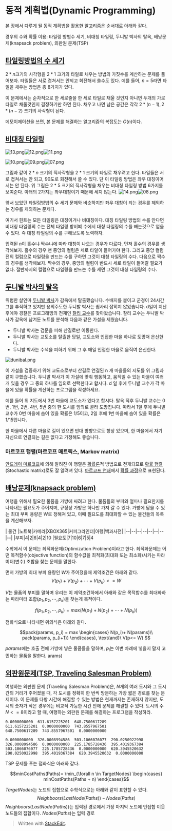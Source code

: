 #  동적 계획법(Dynamic Programming)

본 장에서 다루게 될 동적 계획법을 활용한 알고리즘은 순서대로 아래와 같다.

경우의 수와 확률 이용: 타일링 방법수 세기, 비대칭 타일링, 두니발 박사의 탈옥, 배낭문제(knapsack problem), 외판원 문제(TSP)


## [타일링방법의 수 세기](https://algospot.com/judge/problem/read/TILING2)

$2*n$크기의 사각형을 $2*1$ 크기의 타일로 채우는 방법의 가짓수를 계산하는 문제를 풀어보자. 타일들은 서로 겹쳐서는 안되고 회전해서 쓸수도 있다. 예를 들어, $n=5$라면 타일을 채우는 방법은 총 8가지가 있다. 

이 문제에서는 순차적으로 한 세로줄을 한 세로 타일로 채울 것인지 아니면 두개의 가로 타일로 채울것인지 결정하기만 하면 된다. 채우고 나면 남은 공간은 각각 $2*(n-1), 2*(n-2)$ 크기의 사각형이 된다. 

메모이제이션을 쓰면, 본 문제를 해결하는 알고리즘의 복잡도는 $O(n)$이다.

## [비대칭 타일링](https://algospot.com/judge/problem/read/ASYMTILING)

![13.png](http://algospot.com/media/judge-attachments/99b44b86e82ea246a21867a6970aedfb/13.png)![12.png](http://algospot.com/media/judge-attachments/eabd9fdeb757541289354b1dde1357f0/12.png)![11.png](http://algospot.com/media/judge-attachments/56f26d8f5217e108489083aa594fca16/11.png)

![10.png](http://algospot.com/media/judge-attachments/b60ba1f71aaa61dde733d5088c75b82b/10.png)![09.png](http://algospot.com/media/judge-attachments/03beebe7a6a34a588d0742a71e6d63e4/09.png)![07.png](http://algospot.com/media/judge-attachments/71701ba4f30e767b1894c86b216a5daa/07.png)

그림과 같이 $2 * n$ 크기의 직사각형을 2 * 1 크기의 타일로 채우려고  한다. 타일들은 서로 겹쳐서는 안 되고, 90도로 회전해서 쓸 수 있다. 단 이 타일링 방법은 좌우 대칭이어서는 안 된다. 위 그림은 2 * 5 크기의 직사각형을 채우는 비대칭 타일링 방법 6가지를 보여준다. 아래의  2가지는 좌우대칭이기 때문에 세지 않는다.
![14.png](http://algospot.com/media/judge-attachments/25c64a7a37ecfc8c5b2691d24c237510/14.png)![08.png](http://algospot.com/media/judge-attachments/c9dec0372bcc0b198a30305af57364fa/08.png)

앞서 보았던 타일링방법의 수 세기 문제와 비슷하지만 좌우 대칭이 되는 경우를 제외하는 경우를 제외하는 문제다. 

여기서 힌트는 모든 타일링은 대칭이거나 비대칭이다. 대칭 타일링 방법의 수를 안다면 비대칭 타일링의 수는 전체 타일링 방버븨 수에서 대칭 타일링의 수를 빼는것으로 얻을 수 있다. 즉 대칭 타일링의 수를 구해보도록 노력하자. 

입력된 $n$이 홀수냐 짝수냐에 따라 대칭이 나오는 경우가 다르다. 
먼저 홀수의 경우를 생각해보자. 홀수의 경우 맨 중앙의 컬럼은 세로 타일이 들어가야 한다. 그리고 중앙 컬럼 전의 컬럼으로 타일링을 만드는 수를 구하면 그것이 대칭 타일링의 수다. 
다음으로 짝수의 경우를 생각해보자. 짝수의 경우, 중앙의 컬럼이 반드시 세로 타일이 들어갈 필요가 없다. 절반까지의 컬럼으로 타일링을 만드는 수를 세면 그것이 대칭 타일링의 수다. 

## [두니발 박사의 탈옥](https://algospot.com/judge/problem/read/NUMB3RS)

위험한 살인마  [두니발 박사](http://ko.wikipedia.org/wiki/%ED%95%9C%EB%8B%88%EB%B0%9C_%EB%A0%89%ED%84%B0)가 감옥에서 탈출했습니다. 수배지를 붙이고 군경이 24시간 그를 추적하고 있지만 용의주도한 두니발 박사는 쉽사리 잡히지 않았습니다. d일이 지난 후에야 경찰은 프로그래밍의 천재인  [찰리 교수](http://ko.wikipedia.org/wiki/%EB%84%98%EB%B2%84%EC%8A%A4_(%EB%93%9C%EB%9D%BC%EB%A7%88))를 찾아왔습니다. 찰리 교수는 두니발 박사가 감옥에 남겨둔 노트를 분석해 다음과 같은 가설을 세웠습니다.

-   두니발 박사는 검문을 피해 산길로만 이동한다.
-   두니발 박사는 교도소를 탈출한 당일, 교도소와 인접한 마을 하나로 도망쳐 은신한다.
-   두니발 박사는 수색을 피하기 위해 그 후 매일 인접한 마을로 움직여 은신한다.

![dunibal.png](http://algospot.com/media/judge-attachments/298903b8a37b6938ae6915ce1cab80fd/dunibal.png)

이 가설을 검증하기 위해 교도소로부터 산길로 연결된 n 개 마을들의 지도를 위 그림과 같이 구했습니다. 두니발 박사가 이 가설에 맞춰 행동하고, 움직일 수 있는 마을이 여러 개 있을 경우 그 중의 하나를 임의로 선택한다고 합시다. d 일 후에 두니발 교수가 각 마을에 있을 확률을 계산하는 프로그램을 작성하세요.

예를 들어 위 지도에서 3번 마을에 교도소가 있다고 합시다. 탈옥 직후 두니발 교수는 0번, 1번, 2번, 4번, 5번 중의 한 도시를 임의로 골라 도망칩니다. 따라서 1일 후에 두니발 교수가 0번 마을에 숨어 있을 확률은 1/5이고, 2일 후에 1번 마을에 숨어 있을 확률은 1/15입니다.

한 마을에서 다른 마을로 길이 있으면 반대 방향으로도 항상 있으며, 한 마을에서 자기 자신으로 연결되는 길은 없다고 가정해도 좋습니다.

### 마르코프 행렬(마르코프 매트릭스, Markov matrix)

[안드레이 마르코프](https://ko.wikipedia.org/wiki/%EC%95%88%EB%93%9C%EB%A0%88%EC%9D%B4_%EB%A7%88%EB%A5%B4%EC%BD%94%ED%94%84 "안드레이 마르코프")에 의해 알려진 이 행렬은  [확률론](https://ko.wikipedia.org/wiki/%ED%99%95%EB%A5%A0%EB%A1%A0 "확률론")적 방법으로 전개되므로  [확률 행렬](https://ko.wikipedia.org/w/index.php?title=%ED%99%95%EB%A5%A0_%ED%96%89%EB%A0%AC&action=edit&redlink=1 "확률 행렬 (없는 문서)")(Stochastic matrix)로도 잘 알려져 있다.  [마르코프 연쇄](https://ko.wikipedia.org/wiki/%EB%A7%88%EB%A5%B4%EC%BD%94%ED%94%84_%EC%97%B0%EC%87%84 "마르코프 연쇄")에서  [확률 과정](https://ko.wikipedia.org/wiki/%ED%99%95%EB%A5%A0_%EA%B3%BC%EC%A0%95 "확률 과정")으로 표현된다.


## [배낭문제(knapsack problem)](https://algospot.com/judge/problem/read/PACKING)

여행을 위해서 필요한 물품을 가방에 싸려고 한다. 물품들의 부피와 얼마나 필요한지를 나타내는 필요도가 주어지며, 규정상 가방은 하나만 가져 갈 수 있다. 가방에 담을 수 있는 최대 부피 용량은 W로 정해져 있고, 이때 필요도를 최대화할 수 있는 물건들의 목록을 계산해보자. 

| 물건 |노트북|카메라|XBOX365|커피그라인더|아령|백과사전|
|--|--|--|--|--|--|--|--|
|부피|4|2|6|4|2|10
|필요도|7|10|6|7|5|4

수학에서 이 문제는 최적화문제(Optimization Problem)이라고 한다. 최적화문제는 어떤 목적함수(objective function)의 함수값을 최적화(최대화 또는 최소화)시키는 파라미터(변수) 조합을 찾는 문제를 말한다. 

먼저 가방의 최대 부피 용량인 $W$가 주어졌을때 제약조건은 아래와 같다.
$$V(p_1)+V(p_2)+\cdots + V(p_k) <= W$$

$V$는 물품의 부피를 말하며 우리는 이 제약조건하에서 아래와 같은 목적함수를 최대화하는 파라미터 조합($p_1, p_2, \cdots, p_k$)을 찾는게 목적이다.

$$f(p_1, p_2, \cdots, p_k) = max(N(p_1)+N(p_2)+\cdots + N(p_k))$$

점화식으로 나타내면 위의식은 아래와 같다. 

$$pack(params, p_i) = max 
\begin{cases}  N(p_i)+ N(params)\\
pack(params, p_{i+1}) \end{cases}, \text{and}\  V(p<= W) $$

$params$에는 호출 전에 가방에 넣은 물품들을 말하며, $p_i$는 이번 차례에 넣을지 말지 고민하는 물품을 말한다. arams) 


## [외판원문제(TSP, Traveling Salesman Problem)](https://algospot.com/judge/problem/read/TSP1)

여행하는 외판원 문제 (Traveling Salesman Problem)은, $N$개의 여러 도시와 그 도시 간의 거리가 주어졌을 때, 각 도시를 정확히 한 번씩 방문하는 가장 짧은 경로를 찾는 문제이다. 이 문제를 다항 시간에 해결할 수 있는 방법은 현재까지는 존재하지 않지만, 도시의 숫자가 작은 경우에는 비교적 가능한 시간 안에 문제를 해결할 수 있다.
도시의 수 $N <= 8$이라고 할 때, 여행하는 외판원 문제를 해결하는 프로그램을 작성하라.

```
0.0000000000  611.6157225201  648.7500617289
611.6157225201  0.0000000000  743.8557967501
648.7500617289  743.8557967501  0.0000000000

0.0000000000  326.0008994586  503.1066076077  290.0250922998
326.0008994586  0.0000000000  225.1785728436  395.4019367384
503.1066076077  225.1785728436  0.0000000000  620.3945520632
290.0250922998  395.4019367384  620.3945520632  0.0000000000
```

TSP 문제를 푸는 점화식은 아래와 같다. 

$$minCostPaths(Paths)= \min_{\forall n \in TargetNodes}  \begin{cases}  minCostPaths(Paths + n) 
 \end{cases}$$

$TargetNodes$는 노드의 집합으로 수학식으로는 아래와 같이 표현할 수 있다. 
$${Neighboors(LastNode(Paths))- Nodes(Paths)}$$
$Neighboors(LastNode(Paths))$는 입력된 경로에서 가장 마지막 노드에 인접합 이웃 노드들의 집합이다. $Nodes(Paths)$는 입력 경로


















> Written with [StackEdit](https://stackedit.io/).
<!--stackedit_data:
eyJoaXN0b3J5IjpbMTcwMTAzMzAxOSwtMTY0NjI4MzA1MCwtMz
M1ODg5MzI4LC0xNjA2MDkxMzUwLC0xMTU4NzA5ODY1LDEzMzY2
NjY3ODksMjI4MTY3NTk1LC0xOTA0MjY2NDQsLTc5MjEwODU4Mi
wtMTQ0NDgwMjYyMSwxNzI5OTA2ODUwLC0xODIxODc4MzYxLDI5
OTcxNzc3MywxMjA0NDU4OTQyLDE0MzE2MzU0MDksNDk5OTQzNT
AzLDc2NTQyMjM1NCwtMTgxODUyNDQyOCwtMTgwMDIxNTc5MCwx
NTIwMzQ2MDE3XX0=
-->